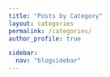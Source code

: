 ```yaml
---
title: "Posts by Category"
layout: categories
permalink: /categories/
author_profile: true

sidebar:
  nav: "blogsidebar"
---
```

